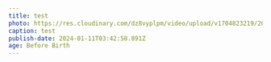 ```yaml
---
title: test
photo: https://res.cloudinary.com/dz8vyplpm/video/upload/v1704823219/2024-1-1/IMG_8196_owh6zc.mov
caption: test
publish-date: 2024-01-11T03:42:58.891Z
age: Before Birth
---
```

